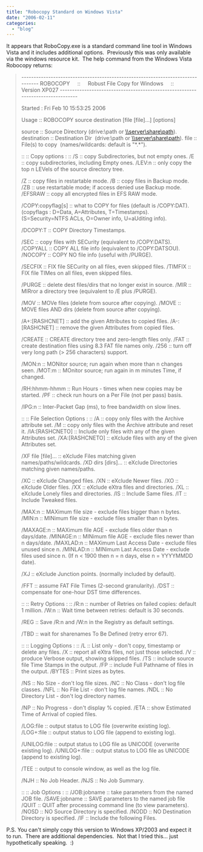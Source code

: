 ```yaml
---
title: "Robocopy Standard on Windows Vista"
date: "2006-02-11"
categories: 
  - "blog"
---
```


It appears that RoboCopy.exe is a standard command line tool in Windows Vista and it includes additional options.  Previously this was only available via the windows resource kit.  The help command from the Windows Vista Robocopy returns:

> \------------------------------------------------------------------------------- ROBOCOPY     ::     Robust File Copy for Windows     ::     Version XP027 -------------------------------------------------------------------------------
> 
> Started : Fri Feb 10 15:53:25 2006
> 
> Usage :: ROBOCOPY source destination \[file \[file\]...\] \[options\]
> 
> source :: Source Directory (drive:\\path or [\\\\server\\share\\path](file://server/share/path)). destination :: Destination Dir  (drive:\\path or [\\\\server\\share\\path](file://server/share/path)). file :: File(s) to copy  (names/wildcards: default is "\*.\*").
> 
> :: :: Copy options : :: /S :: copy Subdirectories, but not empty ones. /E :: copy subdirectories, including Empty ones. /LEV:n :: only copy the top n LEVels of the source directory tree.
> 
> /Z :: copy files in restartable mode. /B :: copy files in Backup mode. /ZB :: use restartable mode; if access denied use Backup mode. /EFSRAW :: copy all encrypted files in EFS RAW mode.
> 
> /COPY:copyflag\[s\] :: what to COPY for files (default is /COPY:DAT). (copyflags : D=Data, A=Attributes, T=Timestamps). (S=Security=NTFS ACLs, O=Owner info, U=aUditing info).
> 
> /DCOPY:T :: COPY Directory Timestamps.
> 
> /SEC :: copy files with SECurity (equivalent to /COPY:DATS). /COPYALL :: COPY ALL file info (equivalent to /COPY:DATSOU). /NOCOPY :: COPY NO file info (useful with /PURGE).
> 
> /SECFIX :: FIX file SECurity on all files, even skipped files. /TIMFIX :: FIX file TIMes on all files, even skipped files.
> 
> /PURGE :: delete dest files/dirs that no longer exist in source. /MIR :: MIRror a directory tree (equivalent to /E plus /PURGE).
> 
> /MOV :: MOVe files (delete from source after copying). /MOVE :: MOVE files AND dirs (delete from source after copying).
> 
> /A+:\[RASHCNET\] :: add the given Attributes to copied files. /A-:\[RASHCNET\] :: remove the given Attributes from copied files.
> 
> /CREATE :: CREATE directory tree and zero-length files only. /FAT :: create destination files using 8.3 FAT file names only. /256 :: turn off very long path (> 256 characters) support.
> 
> /MON:n :: MONitor source; run again when more than n changes seen. /MOT:m :: MOnitor source; run again in m minutes Time, if changed.
> 
> /RH:hhmm-hhmm :: Run Hours - times when new copies may be started. /PF :: check run hours on a Per File (not per pass) basis.
> 
> /IPG:n :: Inter-Packet Gap (ms), to free bandwidth on slow lines.
> 
> :: :: File Selection Options : :: /A :: copy only files with the Archive attribute set. /M :: copy only files with the Archive attribute and reset it. /IA:\[RASHCNETO\] :: Include only files with any of the given Attributes set. /XA:\[RASHCNETO\] :: eXclude files with any of the given Attributes set.
> 
> /XF file \[file\]... :: eXclude Files matching given names/paths/wildcards. /XD dirs \[dirs\]... :: eXclude Directories matching given names/paths.
> 
> /XC :: eXclude Changed files. /XN :: eXclude Newer files. /XO :: eXclude Older files. /XX :: eXclude eXtra files and directories. /XL :: eXclude Lonely files and directories. /IS :: Include Same files. /IT :: Include Tweaked files.
> 
> /MAX:n :: MAXimum file size - exclude files bigger than n bytes. /MIN:n :: MINimum file size - exclude files smaller than n bytes.
> 
> /MAXAGE:n :: MAXimum file AGE - exclude files older than n days/date. /MINAGE:n :: MINimum file AGE - exclude files newer than n days/date. /MAXLAD:n :: MAXimum Last Access Date - exclude files unused since n. /MINLAD:n :: MINimum Last Access Date - exclude files used since n. (If n < 1900 then n = n days, else n = YYYYMMDD date).
> 
> /XJ :: eXclude Junction points. (normally included by default).
> 
> /FFT :: assume FAT File Times (2-second granularity). /DST :: compensate for one-hour DST time differences.
> 
> :: :: Retry Options : :: /R:n :: number of Retries on failed copies: default 1 million. /W:n :: Wait time between retries: default is 30 seconds.
> 
> /REG :: Save /R:n and /W:n in the Registry as default settings.
> 
> /TBD :: wait for sharenames To Be Defined (retry error 67).
> 
> :: :: Logging Options : :: /L :: List only - don't copy, timestamp or delete any files. /X :: report all eXtra files, not just those selected. /V :: produce Verbose output, showing skipped files. /TS :: include source file Time Stamps in the output. /FP :: include Full Pathname of files in the output. /BYTES :: Print sizes as bytes.
> 
> /NS :: No Size - don't log file sizes. /NC :: No Class - don't log file classes. /NFL :: No File List - don't log file names. /NDL :: No Directory List - don't log directory names.
> 
> /NP :: No Progress - don't display % copied. /ETA :: show Estimated Time of Arrival of copied files.
> 
> /LOG:file :: output status to LOG file (overwrite existing log). /LOG+:file :: output status to LOG file (append to existing log).
> 
> /UNILOG:file :: output status to LOG file as UNICODE (overwrite existing log). /UNILOG+:file :: output status to LOG file as UNICODE (append to existing log).
> 
> /TEE :: output to console window, as well as the log file.
> 
> /NJH :: No Job Header. /NJS :: No Job Summary.
> 
> :: :: Job Options : :: /JOB:jobname :: take parameters from the named JOB file. /SAVE:jobname :: SAVE parameters to the named job file /QUIT :: QUIT after processing command line (to view parameters). /NOSD :: NO Source Directory is specified. /NODD :: NO Destination Directory is specified. /IF :: Include the following Files.

P.S. You can't simply copy this version to Windows XP/2003 and expect it to run.  There are additional dependencies.  Not that I tried this... just hypothetically speaking.  :)
